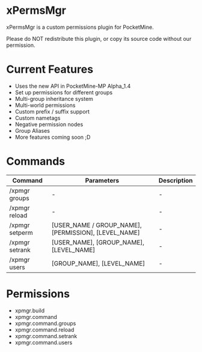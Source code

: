xPermsMgr
=========

xPermsMgr is a custom permissions plugin for PocketMine. 

Please do NOT redistribute this plugin, or copy its source code without our permission.

Current Features
================

- Uses the new API in PocketMine-MP Alpha_1.4
- Set up permissions for different groups
- Multi-group inheritance system
- Multi-world permissions
- Custom prefix / suffix support
- Custom nametags
- Negative permission nodes
- Group Aliases
- More features coming soon ;D

Commands
========

 Command | Parameters | Description
---------|------------|-------------
 /xpmgr groups | - | -
 /xpmgr reload | - | -
 /xpmgr setperm | [USER_NAME / GROUP_NAME], [PERMISSION], [LEVEL_NAME] | -
 /xpmgr setrank | [USER_NAME], [GROUP_NAME], [LEVEL_NAME] | -
 /xpmgr users | [GROUP_NAME], [LEVEL_NAME] | -

Permissions
===========

- xpmgr.build
- xpmgr.command
- xpmgr.command.groups
- xpmgr.command.reload
- xpmgr.command.setrank
- xpmgr.command.users
